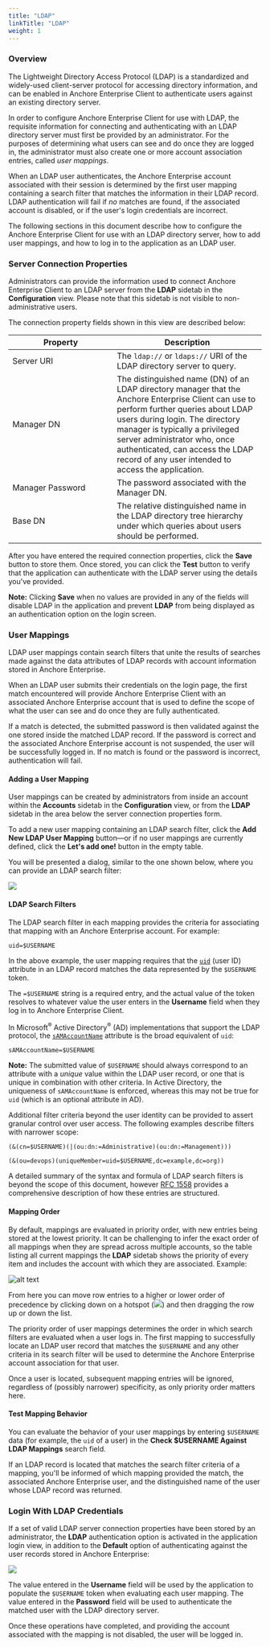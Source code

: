 ```yaml
---
title: "LDAP"
linkTitle: "LDAP"
weight: 1
---
```


<style>
	table td:first-child {
		min-width: 12rem;
	}
	img.img_medium {
		max-width: 30rem !important;
	}
	img.img_mini {
		max-width: 2rem !important;
	}
</style>

### Overview

The Lightweight Directory Access Protocol (LDAP) is a standardized and widely-used client-server protocol for accessing directory information, and can be enabled in Anchore Enterprise Client to authenticate users against an existing directory server.

In order to configure Anchore Enterprise Client for use with LDAP, the requisite information for connecting and authenticating with an LDAP directory server must first be provided by an administrator. For the purposes of determining what users can see and do once they are logged in, the administrator must also create one or more account association entries, called _user mappings_.

When an LDAP user authenticates, the Anchore Enterprise account associated with their session is determined by the first user mapping containing a search filter that matches the information in their LDAP record. LDAP authentication will fail if&nbsp;_no_ matches are found, if the associated account is disabled, or if the user's login credentials are incorrect.

The following sections in this document describe how to configure the Anchore Enterprise Client for use with an LDAP directory server, how to add user mappings, and how to log in to the application as an LDAP user.

### Server Connection Properties

Administrators can provide the information used to connect Anchore Enterprise Client to an LDAP server from the **LDAP** sidetab in the **Configuration** view. Please note that this sidetab is not visible to non-administrative users.

The connection property fields shown in this view are described below:



|    Property      |    Description     |
|------------------|--------------------|
| Server URI       | The `ldap://` or `ldaps://` URI of the LDAP directory server to query. |
| Manager DN       | The distinguished name (DN) of an LDAP directory manager that the Anchore Enterprise Client can use to perform further queries about LDAP users during login. The directory manager is typically a privileged server administrator who, once authenticated, can access the LDAP record of any user intended to access the application. |
| Manager Password | The password associated with the Manager DN.  |
| Base DN          | The relative distinguished name in the LDAP directory tree hierarchy under which queries about users should be performed.       |

After you have entered the required connection properties, click the **Save** button to store them. Once stored, you can click the **Test** button to verify that the application can authenticate with the LDAP server using the details you've provided.

**Note:** Clicking **Save** when no values are provided in any of the fields will disable LDAP in the application and prevent **LDAP** from being displayed as an authentication option on the login screen.

### User Mappings
LDAP user mappings contain search filters that unite the results of searches made against the data attributes of LDAP records with account information stored in Anchore Enterprise.

When an LDAP user submits their credentials on the login page, the first match encountered will provide Anchore Enterprise Client with an associated Anchore Enterprise account that is used to define the scope of what the user can see and do once they are fully authenticated.

If a match is detected, the submitted password is then validated against the one stored inside the matched LDAP record. If the password is correct and the associated Anchore Enterprise account is not suspended, the user will be successfully logged in. If no match is found or the password is incorrect, authentication will fail.

#### Adding a User Mapping

User mappings can be created by administrators from inside an account within the **Accounts** sidetab in the **Configuration** view, or from the **LDAP** sidetab in the area below the server connection properties form.

To add a new user mapping containing an LDAP search filter, click the **Add New LDAP User Mapping** button—or if no user mappings are currently defined, click the **Let's add one!** button in the empty table.

You will be presented a dialog, similar to the one shown below, where you can provide an LDAP search filter:

<img class="img_medium" src="LdapAddMapping.png" />

#### LDAP Search Filters
The LDAP search filter in each mapping provides the criteria for associating that mapping with an Anchore Enterprise account. For example:

```
uid=$USERNAME
```

In the above example, the user mapping requires that the [`uid`](https://tools.ietf.org/html/rfc4519#section-2.39) (user ID) attribute in an LDAP record matches the data represented by the `$USERNAME` token.

The `=$USERNAME` string is a required entry, and the actual value of the token resolves to whatever value the user enters in the **Username** field when they log in to Anchore Enterprise Client.

In Microsoft<sup>®</sup> Active Directory<sup>®</sup> (AD) implementations that support the LDAP protocol, the [`sAMAccountName`](https://docs.microsoft.com/en-us/windows/desktop/ADSchema/a-samaccountname) attribute is the broad equivalent of `uid`:

```
sAMAccountName=$USERNAME
```

**Note:** The submitted value of `$USERNAME` should always correspond to an attribute with a _unique_ value within the LDAP user record, or one that is unique in combination with other criteria. In Active Directory, the uniqueness of `sAMAccountName` is enforced, whereas  this may not be true for `uid` (which is an optional attribute in AD).

Additional filter criteria beyond the user identity can be provided to assert granular control over user access. The following examples describe filters with narrower scope:

```
(&(cn=$USERNAME)(|(ou:dn:=Administrative)(ou:dn:=Management)))
```
```
(&(ou=devops)(uniqueMember=uid=$USERNAME,dc=example,dc=org))
```

A detailed summary of the syntax and formula of LDAP search filters is beyond the scope of this document, however [RFC 1558](https://tools.ietf.org/html/rfc1558) provides a comprehensive description of how these entries are structured.

#### Mapping Order

By default, mappings are evaluated in priority order, with new entries being stored at the lowest priority. It can be challenging to infer the exact order of all mappings when they are spread across multiple accounts, so the table listing all current mappings the **LDAP** sidetab shows the priority of every item and includes the account with which they are associated. Example:

![alt text](LdapMappingTable.png)

From here you can move row entries to a higher or lower order of precedence by clicking down on a hotspot (<img src="LdapDragMapping.png" class="img_mini" />) and then dragging the row up or down the list.

The priority order of user mappings determines the order in which search filters are evaluated when a user logs in. The first mapping to successfully locate an LDAP user record that matches the `$USERNAME` and any other criteria in its search filter will be used to determine the Anchore Enterprise account association for that user.

Once a user is located, subsequent mapping entries will be ignored, regardless of (possibly narrower) specificity, as only priority order matters here.

#### Test Mapping Behavior

You can evaluate the behavior of your user mappings by entering `$USERNAME` data (for example, the `uid` of a user) in the **Check $USERNAME Against LDAP Mappings** search field.

If an LDAP record is located that matches the search filter criteria of a mapping, you'll be informed of which mapping provided the match, the associated Anchore Enterprise user, and the distinguished name of the user whose LDAP record was returned.

### Login With LDAP Credentials

If a set of valid LDAP server connection properties have been stored by an administrator, the **LDAP** authentication option is activated in the application login view, in addition to the **Default** option of authenticating against the user records stored in Anchore Enterprise:

<img class="img_medium" src="LdapLogin.png" />

The value entered in the **Username** field will be used by the application to populate the `$USERNAME` token when evaluating each user mapping. The value entered in the **Password** field will be used to authenticate the matched user with the LDAP directory server.

Once these operations have completed, and providing the account associated with the mapping is not disabled, the user will be logged in.



